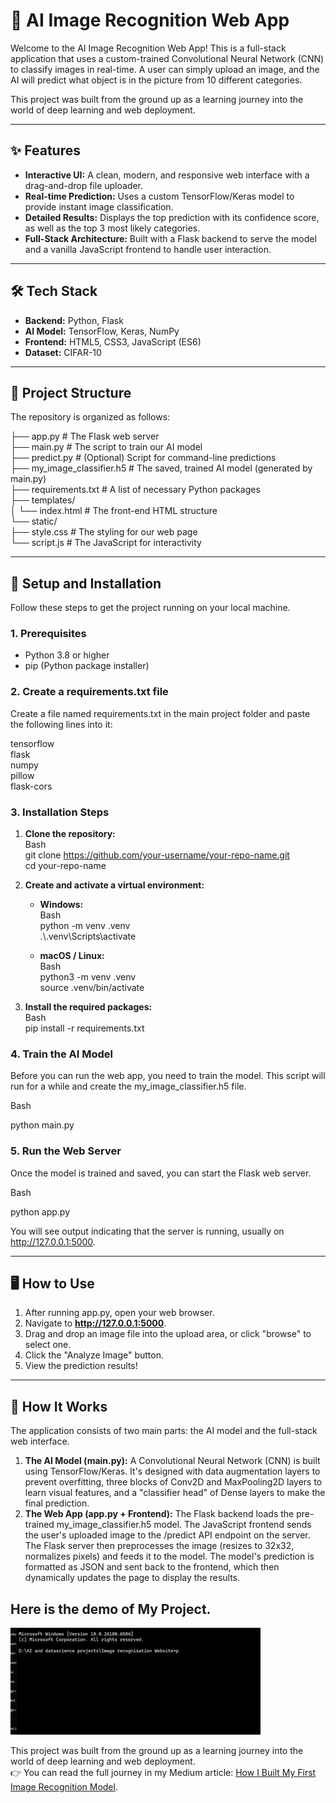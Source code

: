 # **🤖 AI Image Recognition Web App**

Welcome to the AI Image Recognition Web App\! This is a full-stack application that uses a custom-trained Convolutional Neural Network (CNN) to classify images in real-time. A user can simply upload an image, and the AI will predict what object is in the picture from 10 different categories.

This project was built from the ground up as a learning journey into the world of deep learning and web deployment.

---

## **✨ Features**

* **Interactive UI:** A clean, modern, and responsive web interface with a drag-and-drop file uploader.  
* **Real-time Prediction:** Uses a custom TensorFlow/Keras model to provide instant image classification.  
* **Detailed Results:** Displays the top prediction with its confidence score, as well as the top 3 most likely categories.  
* **Full-Stack Architecture:** Built with a Flask backend to serve the model and a vanilla JavaScript frontend to handle user interaction.

---

## **🛠️ Tech Stack**

* **Backend:** Python, Flask  
* **AI Model:** TensorFlow, Keras, NumPy  
* **Frontend:** HTML5, CSS3, JavaScript (ES6)  
* **Dataset:** CIFAR-10

---

## **📂 Project Structure**

The repository is organized as follows:

├── app.py                   \# The Flask web server  
├── main.py                  \# The script to train our AI model  
├── predict.py               \# (Optional) Script for command-line predictions  
├── my\_image\_classifier.h5   \# The saved, trained AI model (generated by main.py)  
├── requirements.txt         \# A list of necessary Python packages  
├── templates/  
│   └── index.html           \# The front-end HTML structure  
└── static/  
    ├── style.css            \# The styling for our web page  
    └── script.js            \# The JavaScript for interactivity

---

## **🚀 Setup and Installation**

Follow these steps to get the project running on your local machine.

### **1\. Prerequisites**

* Python 3.8 or higher  
* pip (Python package installer)

### **2\. Create a requirements.txt file**

Create a file named requirements.txt in the main project folder and paste the following lines into it:

tensorflow  
flask  
numpy  
pillow  
flask-cors

### **3\. Installation Steps**

1. **Clone the repository:**  
   Bash  
   git clone https://github.com/your-username/your-repo-name.git  
   cd your-repo-name

2. **Create and activate a virtual environment:**  
   * **Windows:**  
     Bash  
     python \-m venv .venv  
     .\\.venv\\Scripts\\activate

   * **macOS / Linux:**  
     Bash  
     python3 \-m venv .venv  
     source .venv/bin/activate

3. **Install the required packages:**  
   Bash  
   pip install \-r requirements.txt

### **4\. Train the AI Model**

Before you can run the web app, you need to train the model. This script will run for a while and create the my\_image\_classifier.h5 file.

Bash

python main.py

### **5\. Run the Web Server**

Once the model is trained and saved, you can start the Flask web server.

Bash

python app.py

You will see output indicating that the server is running, usually on http://127.0.0.1:5000.

---

## **🖥️ How to Use**

1. After running app.py, open your web browser.  
2. Navigate to **http://127.0.0.1:5000**.  
3. Drag and drop an image file into the upload area, or click "browse" to select one.  
4. Click the "Analyze Image" button.  
5. View the prediction results\!

---

## **🧠 How It Works**

The application consists of two main parts: the AI model and the full-stack web interface.

1. **The AI Model (main.py):** A Convolutional Neural Network (CNN) is built using TensorFlow/Keras. It's designed with data augmentation layers to prevent overfitting, three blocks of Conv2D and MaxPooling2D layers to learn visual features, and a "classifier head" of Dense layers to make the final prediction.  
2. **The Web App (app.py \+ Frontend):** The Flask backend loads the pre-trained my\_image\_classifier.h5 model. The JavaScript frontend sends the user's uploaded image to the /predict API endpoint on the server. The Flask server then preprocesses the image (resizes to 32x32, normalizes pixels) and feeds it to the model. The model's prediction is formatted as JSON and sent back to the frontend, which then dynamically updates the page to display the results.

## **Here is the demo of My Project.**
![Demo of my project](demo.gif)

This project was built from the ground up as a learning journey into the world of deep learning and web deployment.  
👉 You can read the full journey in my Medium article: [How I Built My First Image Recognition Model](https://medium.com/@jasrotia.yadunandan.singh584/how-can-you-build-your-own-image-recognition-model-as-your-first-ai-project-090a20c3ec3e).
